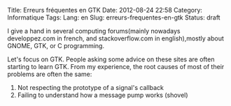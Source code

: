 Title: Erreurs fréquentes en GTK
Date: 2012-08-24 22:58
Category: Informatique
Tags:
Lang: en
Slug: erreurs-frequentes-en-gtk
Status: draft

I give a hand in several computing forums(mainly nowadays developpez.com in
french, and stackoverflow.com in english),mostly about GNOME, GTK, or C
programming.

Let's focus on GTK. People asking some advice on these sites are often starting
to learn GTK. From my experience, the root causes of most of their problems are
often the same:

1. Not respecting the prototype of a signal's callback
2. Failing to understand how a message pump works (shovel)
